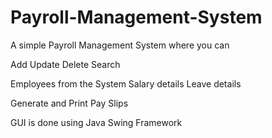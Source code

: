 # Payroll-Management-System

A simple Payroll Management System where you can 

Add
Update
Delete
Search 

Employees from the System
Salary details
Leave details 

Generate and Print Pay Slips

GUI is done using Java Swing Framework
